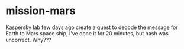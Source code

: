 # mission-mars
Kaspersky lab few days ago create a quest to decode the message for Earth to Mars space ship, i've done it for 20 minutes, but hash was uncorrect. Why???
